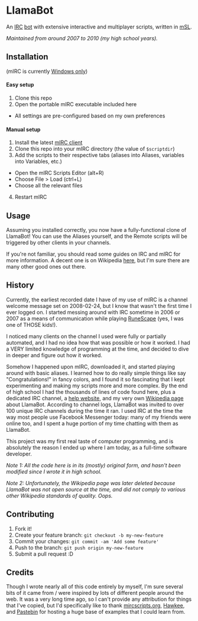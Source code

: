 # LlamaBot

An [IRC](http://en.wikipedia.org/wiki/Internet_Relay_Chat) [bot](http://en.wikipedia.org/wiki/IRC_bot) with extensive interactive and multiplayer scripts, written in [mSL](http://en.wikipedia.org/wiki/MIRC_scripting_language).

*Maintained from around 2007 to 2010 (my high school years).*

## Installation

(mIRC is currently [Windows only](http://www.mirc.com/mac.html))

#### Easy setup

1. Clone this repo
2. Open the portable mIRC executable included here
  * All settings are pre-configured based on my own preferences

#### Manual setup

1. Install the latest [mIRC client](http://www.mirc.com/get.html)
2. Clone this repo into your mIRC directory (the value of `$scriptdir`)
3. Add the scripts to their respective tabs (aliases into Aliases, variables into Variables, etc.)
  * Open the mIRC Scripts Editor (alt+R)
  * Choose File > Load (ctrl+L)
  * Choose all the relevant files
4. Restart mIRC

## Usage

Assuming you installed correctly, you now have a fully-functional clone of LlamaBot! You can use the Aliases yourself, and the Remote scripts will be triggered by other clients in your channels.

If you're not familiar, you should read some guides on IRC and mIRC for more information. A decent one is on Wikipedia [here](http://en.wikipedia.org/wiki/Wikipedia:IRC/Tutorial), but I'm sure there are many other good ones out there.

## History

Currently, the earliest recorded date I have of my use of mIRC is a channel welcome message set on 2008-02-24, but I know that wasn't the first time I ever logged on. I started messing around with IRC sometime in 2006 or 2007 as a means of communication while playing [RuneScape](http://en.wikipedia.org/wiki/RuneScape) (yes, I was one of THOSE kids!).

I noticed many clients on the channel I used were fully or partially automated, and I had no idea how that was possible or how it worked. I had a VERY limited knowledge of programming at the time, and decided to dive in deeper and figure out how it worked.

Somehow I happened upon mIRC, downloaded it, and started playing around with basic aliases. I learned how to do really simple things like say "Congratulations!" in fancy colors, and I found it so fascinating that I kept experimenting and making my scripts more and more complex. By the end of high school I had the thousands of lines of code found here, plus a dedicated IRC channel, a [help website](http://llamabot.webs.com/), and my very own [Wikipedia page](http://en.wikipedia.org/wiki/LlamaBot) about LlamaBot. According to channel logs, LlamaBot was invited to over 100 unique IRC channels during the time it ran. I used IRC at the time the way most people use Facebook Messenger today: many of my friends were online too, and I spent a huge portion of my time chatting with them as LlamaBot.

This project was my first real taste of computer programming, and is absolutely the reason I ended up where I am today, as a full-time software developer.

*Note 1:
All the code here is in its (mostly) original form, and hasn't been modified since I wrote it in high school.*

*Note 2:
Unfortunately, the Wikipedia page was later deleted because LlamaBot was not open source at the time, and did not comply to various other Wikipedia standards of quality. Oops.*

## Contributing

1. Fork it!
2. Create your feature branch: `git checkout -b my-new-feature`
3. Commit your changes: `git commit -am 'Add some feature'`
4. Push to the branch: `git push origin my-new-feature`
5. Submit a pull request :D

## Credits

Though I wrote nearly all of this code entirely by myself, I'm sure several bits of it came from / were inspired by lots of different people around the web. It was a very long time ago, so I can't provide any attribution for things that I've copied, but I'd specifically like to thank [mircscripts.org](http://www.mircscripts.org/archive/snippets), [Hawkee](http://hawkee.com/mirc/snippets/), and [Pastebin](http://pastebin.com/archive/mirc) for hosting a huge base of examples that I could learn from.
